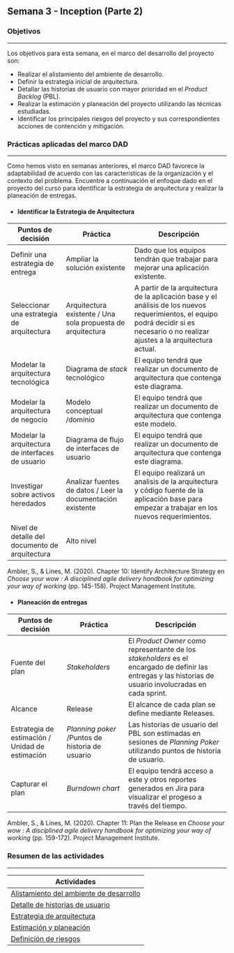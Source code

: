 ## Semana 3 - Inception (Parte 2)

### Objetivos
---

Los objetivos para esta semana, en el marco del desarrollo del proyecto son:

* Realizar el alistamiento del ambiente de desarrollo.
* Definir la estrategia inicial de arquitectura.
* Detallar las historias de usuario con mayor prioridad en el *Product Backlog* (PBL).
* Realizar la estimación y planeación del proyecto utilizando las técnicas estudiadas.
* Identificar los principales riesgos del proyecto y sus correspondientes acciones de contención y mitigación.
 
### Prácticas aplicadas del marco DAD
---

Como hemos visto en semanas anteriores, el marco DAD favorece la adaptabilidad de acuerdo con las características de la organización y el contexto del problema. Encuentre a continuación el enfoque dado en el proyecto del curso para identificar la estrategia de arquitectura y realizar la planeación de entregas.

* #### Identificar la Estrategia de Arquitectura

| Puntos de decisión                                        | Práctica                                                    | Descripción |
|--------------------------------------------------|-------------------------------------------------------------|-------------|
| Definir una estrategia de entrega                | Ampliar la solución existente                               | Dado que los equipos tendrán que trabajar para mejorar una aplicación existente.            |
| Seleccionar una estrategia de arquitectura       | Arquitectura existente / Una sola propuesta de arquitectura | A partir de la arquitectura de la aplicación base y el análisis de los nuevos requerimientos, el equipo podrá decidir si es necesario o no realizar ajustes a la arquitectura actual.      |
| Modelar la arquitectura tecnológica              | Diagrama de *stack* tecnológico                               | El equipo tendrá que realizar un documento de arquitectura que contenga este diagrama.             |
| Modelar la arquitectura de negocio               | Modelo conceptual /dominio                                  | El equipo tendrá que realizar un documento de arquitectura que contenga este modelo.            |
| Modelar la arquitectura de interfaces de usuario | Diagrama de flujo de interfaces de usuario                  | El equipo tendrá que realizar un documento de arquitectura que contenga este diagrama.            |
| Investigar sobre activos heredados               | Analizar fuentes de datos / Leer la documentación existente | El equipo realizará un analisis de la arquitectura y código fuente de la aplicación base para empezar a trabajar en los nuevos requerimientos.            |
| Nivel de detalle del documento de arquitectura    | Alto nivel                                                  |            |

Ambler, S., & Lines, M. (2020). Chapter 10: Identify Architecture Strategy en *Choose your wow : A disciplined agile delivery handbook for optimizing your way of working* (pp. 145-158). Project Management Institute.

* #### Planeación de entregas

| Puntos de decisión                                        | Práctica                                                    | Descripción |
|--------------------------------------------------|-------------------------------------------------------------|-------------|
| Fuente del plan                   | *Stakeholders*                                         | El *Product Owner* como representante de los *stakeholders* es el encargado de definir las entregas y las historias de usuario involucradas en cada sprint.         |
| Alcance                                          | Release                                                     | El alcance de cada plan se define mediante Releases.            |
| Estrategia de estimación / Unidad de estimación                        | *Planning poker* /Puntos de historia de usuario                                              | Las historias de usuario del PBL son estimadas en sesiones de *Planning Poker* utilizando puntos de historia de usuario.            |
| Capturar el plan                                 | *Burndown chart*                                              | El equipo tendrá acceso a este y otros reportes generados en Jira para visualizar el progeso a través del tiempo.            |

Ambler, S., & Lines, M. (2020). Chapter 11: Plan the Release en *Choose your wow : A disciplined agile delivery handbook for optimizing your way of working* (pp. 159-172). Project Management Institute.


### Resumen de las actividades
---

| Actividades   |
|---------------|
| [Alistamiento del ambiente de desarrollo](https://avargas20.github.io/MISW-Procesos/semanas/inception/semana3/s3_alistamiento)  |
| [Detalle de historias de usuario](https://avargas20.github.io/MISW-Procesos/semanas/inception/semana3/s3_detalle_hu)  |
| [Estrategia de arquitectura](https://avargas20.github.io/MISW-Procesos/semanas/inception/semana3/s3_arquitectura)  |
| [Estimación y planeación](https://avargas20.github.io/MISW-Procesos/semanas/inception/semana3/s3_planeacion)|
| [Definición de riesgos](https://avargas20.github.io/MISW-Procesos/semanas/inception/semana3/s3_riesgos)|
